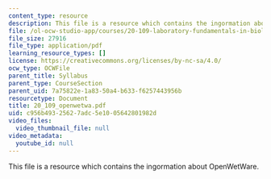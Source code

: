 ```yaml
---
content_type: resource
description: This file is a resource which contains the ingormation about OpenWetWare.
file: /ol-ocw-studio-app/courses/20-109-laboratory-fundamentals-in-biological-engineering-fall-2007/c956b49325627adc5e1005642801982d_20_109_openwetwa.pdf
file_size: 27916
file_type: application/pdf
learning_resource_types: []
license: https://creativecommons.org/licenses/by-nc-sa/4.0/
ocw_type: OCWFile
parent_title: Syllabus
parent_type: CourseSection
parent_uid: 7a75822e-1a83-50a4-b633-f6257443956b
resourcetype: Document
title: 20_109_openwetwa.pdf
uid: c956b493-2562-7adc-5e10-05642801982d
video_files:
  video_thumbnail_file: null
video_metadata:
  youtube_id: null
---
```

This file is a resource which contains the ingormation about OpenWetWare.